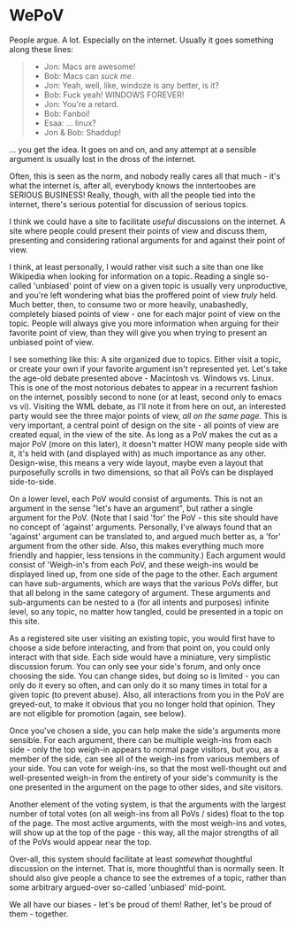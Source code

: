 WePoV
=====

People argue. A lot. Especially on the internet. Usually it goes something along these lines:

 > - Jon: Macs are awesome!
 > - Bob: Macs can *suck me*.
 > - Jon: Yeah, well, like, windoze is any better, is it?
 > - Bob: Fuck yeah! WINDOWS FOREVER!
 > - Jon: You're a retard.
 > - Bob: Fanboi!
 > - Esaa: ... linux?
 > - Jon & Bob: Shaddup!

... you get the idea. It goes on and on, and any attempt at a sensible argument is usually lost in the dross of the internet.

Often, this is seen as the norm, and nobody really cares all that much - it's what the internet is, after all, everybody knows the inntertoobes are SERIOUS BUSINESS! Really, though, with all the people tied into the internet, there's serious potential for discussion of serious topics.

I think we could have a site to facilitate *useful* discussions on the internet. A site where people could present their points of view and discuss them, presenting and considering rational arguments for and against their point of view.

I think, at least personally, I would rather visit such a site than one like Wikipedia when looking for information on a topic. Reading a single so-called 'unbiased' point of view on a given topic is usually very unproductive, and you're left wondering what bias the proffered point of view *truly* held. Much better, then, to consume two or more heavily, unabashedly, completely biased points of view - one for each major point of view on the topic. People will always give you more information when arguing for their favorite point of view, than they will give you when trying to present an unbiased point of view.

I see something like this: A site organized due to topics. Either visit a topic, or create your own if your favorite argument isn't represented yet. Let's take the age-old debate presented above - Macintosh vs. Windows vs. Linux. This is one of the most notorious debates to appear in a recurrent fashion on the internet, possibly second to none (or at least, second only to emacs vs vi). Visiting the WML debate, as I'll note it from here on out, an interested party would see the three major points of view, *all on the same page*. This is very important, a central point of design on the site - all points of view are created equal, in the view of the site. As long as a PoV makes the cut as a major PoV (more on this later), it doesn't matter HOW many people side with it, it's held with (and displayed with) as much importance as any other. Design-wise, this means a very wide layout, maybe even a layout that purposefully scrolls in two dimensions, so that all PoVs can be displayed side-to-side.

On a lower level, each PoV would consist of arguments. This is not an argument in the sense "let's have an argument", but rather a single argument for the PoV. (Note that I said 'for' the PoV - this site should have no concept of 'against' arguments. Personally, I've always found that an 'against' argument can be translated to, and argued much better as, a 'for' argument from the other side. Also, this makes everything much more friendly and happier, less tensions in the community.) Each argument would consist of 'Weigh-in's from each PoV, and these weigh-ins would be displayed lined up, from one side of the page to the other. Each argument can have sub-arguments, which are ways that the various PoVs differ, but that all belong in the same category of argument. These arguments and sub-arguments can be nested to a (for all intents and purposes) infinite level, so any topic, no matter how tangled, could be presented in a topic on this site.

As a registered site user visiting an existing topic, you would first have to choose a side before interacting, and from that point on, you could only interact with that side. Each side would have a miniature, very simplistic discussion forum. You can only see your side's forum, and only once choosing the side. You can change sides, but doing so is limited - you can only do it every so often, and can only do it so many times in total for a given topic (to prevent abuse). Also, all interactions from you in the PoV are greyed-out, to make it obvious that you no longer hold that opinion. They are not eligible for promotion (again, see below).

Once you've chosen a side, you can help make the side's arguments more sensible. For each argument, there can be multiple weigh-ins from each side - only the top weigh-in appears to normal page visitors, but you, as a member of the side, can see all of the weigh-ins from various members of your side. You can vote for weigh-ins, so that the most well-thought out and well-presented weigh-in from the entirety of your side's community is the one presented in the argument on the page to other sides, and site visitors.

Another element of the voting system, is that the arguments with the largest number of total votes (on all weigh-ins from all PoVs / sides) float to the top of the page. The most active arguments, with the most weigh-ins and votes, will show up at the top of the page - this way, all the major strengths of all of the PoVs would appear near the top.

Over-all, this system should facilitate at least *somewhat* thoughtful discussion on the internet. That is, more thoughtful than is normally seen. It should also give people a chance to see the extremes of a topic, rather than some arbitrary argued-over so-called 'unbiased' mid-point.

We all have our biases - let's be proud of them! Rather, let's be proud of them - together.